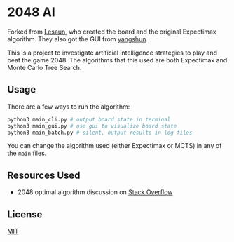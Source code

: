 # 2048 AI

Forked from [Lesaun](https://github.com/Lesaun/2048-expectimax-ai), who created the board and the original Expectimax algorithm. They also got the GUI from [yangshun](https://github.com/yangshun/2048-python).

This is a project to investigate artificial intelligence strategies to play and beat the game 2048. The algorithms that this used are both Expectimax and Monte Carlo Tree Search.

## Usage

There are a few ways to run the algorithm:

```bash
python3 main_cli.py # output board state in terminal
python3 main_gui.py # use gui to visualize board state
python3 main_batch.py # silent, output results in log files
```

You can change the algorithm used (either Expectimax or MCTS) in any of the `main` files.

## Resources Used

- 2048 optimal algorithm discussion on [Stack Overflow](https://stackoverflow.com/questions/22342854/what-is-the-optimal-algorithm-for-the-game-2048)

## License
[MIT](https://choosealicense.com/licenses/mit/)